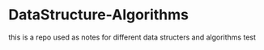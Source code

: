# DataStructure-Algorithms
this is a repo used as notes for different data structers and algorithms
test
